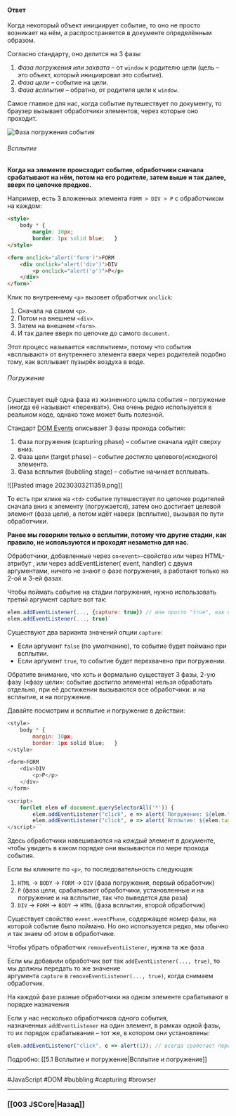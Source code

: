 #### Ответ

Когда некоторый объект инициирует событие, то оно не просто возникает на нём, а распространяется в документе определённым образом.

Согласно стандарту, оно делится на 3 фазы:
1.  *Фаза погружения или захвата* – от `window` к родителю цели (цель – это объект, который инициировал это событие).
2.  *Фаза цели* – событие на цели.
3.  *Фаза всплытия* – обратно, от родителя цели к `window`.

Самое главное для нас, когда событие путешествует по документу, то браузер вызывает обработчики элементов, через которые оно проходит.

![Фаза погружения события](https://itchief.ru/assets/images/javascript-events-bubbling-capturing/capturing.png)

###### Всплытие

**Когда на элементе происходит событие, обработчики сначала срабатывают на нём, потом на его родителе, затем выше и так далее, вверх по цепочке предков.**

Например, есть 3 вложенных элемента `FORM > DIV > P` с обработчиком на каждом:
~~~html
<style>   
	body * {     
		margin: 10px;     
		border: 1px solid blue;   } 
</style>  

<form onclick="alert('form')">FORM   
	<div onclick="alert('div')">DIV     
		<p onclick="alert('p')">P</p>   
	</div> 
</form>`
~~~

Клик по внутреннему `<p>` вызовет обработчик `onclick`:
1.  Сначала на самом `<p>`.
2.  Потом на внешнем `<div>`.
3.  Затем на внешнем `<form>`.
4.  И так далее вверх по цепочке до самого `document`.

Этот процесс называется «всплытием», потому что события «всплывают» от внутреннего элемента вверх через родителей подобно тому, как всплывает пузырёк воздуха в воде.

###### Погружение

Существует ещё одна фаза из жизненного цикла события –  погружение (иногда её называют «перехват»). Она очень редко используется в реальном коде, однако тоже может быть полезной.

Стандарт [DOM Events](https://www.w3.org/TR/DOM-Level-3-Events/) описывает 3 фазы прохода события:
1.  Фаза погружения (capturing phase) – событие сначала идёт сверху вниз.
2.  Фаза цели (target phase) – событие достигло целевого(исходного) элемента.
3.  Фаза всплытия (bubbling stage) – событие начинает всплывать.

![[Pasted image 20230303211359.png]]

То есть при клике на `<td>` событие путешествует по цепочке родителей сначала вниз к элементу (погружается), затем оно достигает целевой элемент (фаза цели), а потом идёт наверх (всплытие), вызывая по пути обработчики.

**Ранее мы говорили только о всплытии, потому что другие стадии, как правило, не используются и проходят незаметно для нас.**

Обработчики, добавленные через `on<event>`-свойство или через HTML-атрибут , или через addEventListener( event, handler) с двумя аргументами, ничего не знают о фазе погружения, а работают только на 2-ой и 3-ей фазах.

Чтобы поймать событие на стадии погружения, нужно использовать третий аргумент capture вот так:

~~~javascript
elem.addEventListener(..., {capture: true}) // или просто "true", как сокращение для {capture: true} 
elem.addEventListener(..., true)`
~~~
Существуют два варианта значений опции `capture`:

-   Если аргумент `false` (по умолчанию), то событие будет поймано при всплытии.
-   Если аргумент `true`, то событие будет перехвачено при погружении.

Обратите внимание, что хоть и формально существует 3 фазы, 2-ую фазу («фазу цели»: событие достигло элемента) нельзя обработать отдельно, при её достижении вызываются все обработчики: и на всплытие, и на погружение.

Давайте посмотрим и всплытие и погружение в действии:
~~~javascript
<style>   
	body * {     
		margin: 10px;     
		border: 1px solid blue;   } 
</style>  

<form>FORM   
	<div>DIV     
		<p>P</p>   
	</div> 
</form>  

<script>   
	for(let elem of document.querySelectorAll('*')) {     
		elem.addEventListener("click", e => alert(`Погружение: ${elem.tagName}`), true);     
		elem.addEventListener("click", e => alert(`Всплытие: ${elem.tagName}`));   } 
</script>``
~~~
Здесь обработчики навешиваются на _каждый_ элемент в документе, чтобы увидеть в каком порядке они вызываются по мере прохода события.

Если вы кликните по `<p>`, то последовательность следующая:

1.  `HTML` → `BODY` → `FORM` → `DIV` (фаза погружения, первый обработчик)
2.  `P` (фаза цели, срабатывают обработчики, установленные и на погружение и на всплытие, так что выведется два раза)
3.  `DIV` → `FORM` → `BODY` → `HTML` (фаза всплытия, второй обработчик)

Существует свойство `event.eventPhase`, содержащее номер фазы, на которой событие было поймано. Но оно используется редко, мы обычно и так знаем об этом в обработчике.

Чтобы убрать обработчик `removeEventListener`, нужна та же фаза

Если мы добавили обработчик вот так `addEventListener(..., true)`, то мы должны передать то же значение аргумента `capture` в `removeEventListener(..., true)`, когда снимаем обработчик.

На каждой фазе разные обработчики на одном элементе срабатывают в порядке назначения

Если у нас несколько обработчиков одного события, назначенных `addEventListener` на один элемент, в рамках одной фазы, то их порядок срабатывания – тот же, в котором они установлены:

~~~javascript
elem.addEventListener("click", e => alert(1)); // всегда сработает перед следующим elem.addEventListener("click", e => alert(2));`
~~~

Подробно: [[5.1 Всплытие и погружение|Всплытие и погружение]]

___
 #JavaScript #DOM #bubbling #capturing #browser 

___

### [[003 JSCore|Назад]]